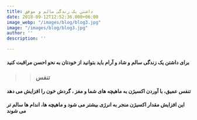 ```yaml
---
title: داشتن یک زندگی سالم و موفق
date: 2018-09-12T12:52:36.000+06:00
image_webp: "/images/blog/blog3.jpg"
image: "/images/blog/blog3.jpg"
author: ''
description: ''

---
```

#### **برای داشتن یک زندگی سالم و شاد و آرام باید بتوانید از خودتان به نحو احسن مراقبت کنید** 

> > ### تنفس

#### تنفس عمیق، با آوردن اکسیژن به ماهیچه های شما و مغز ، گردش خون را افزایش می دهد

####  این افزایش مقدار اکسیژن منجر به انرژی بیشتر می شود و ماهیچه ها، اندام ها سالم تر می شوند

#### 